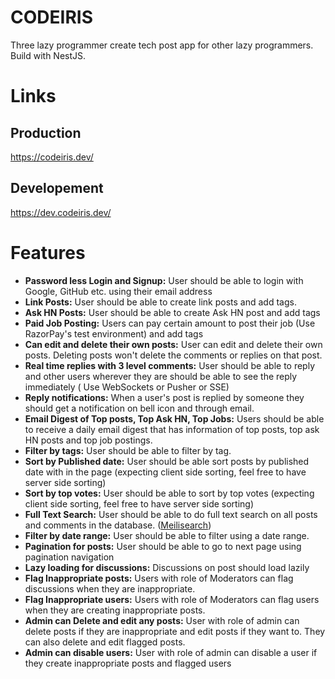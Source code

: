 # CODEIRIS
Three lazy programmer create tech post app for other lazy programmers. Build with NestJS.

# Links
## Production
https://codeiris.dev/
## Developement
https://dev.codeiris.dev/

# Features
- **Password less Login and Signup:** User should be able to login with Google, GitHub etc. using their email address
- **Link Posts:** User should be able to create link posts and add tags.
- **Ask HN Posts:** User should be able to create Ask HN post and add tags
- **Paid Job Posting:** Users can pay certain amount to post their job (Use RazorPay's test environment) and add tags
- **Can edit and delete their own posts:** User can edit and delete their own posts. Deleting posts won't delete the comments or replies on that post.
- **Real time replies with 3 level comments:** User should be able to reply and other users wherever they are should be able to see the reply immediately ( Use WebSockets or Pusher or SSE)
- **Reply notifications:** When a user's post is replied by someone they should get a notification on bell icon and through email.
- **Email Digest of Top posts, Top Ask HN, Top Jobs:** Users should be able to receive a daily email digest that has information of top posts, top ask HN posts and top job postings.
- **Filter by tags:** User should be able to filter by tag.
- **Sort by Published date:** User should be able sort posts by published date with in the page (expecting client side sorting, feel free to have server side sorting)
- **Sort by top votes:** User should be able to sort by top votes (expecting client side sorting, feel free to have server side sorting)
- **Full Text Search:** User should be able to do full text search on all posts and comments in the database. ([Meilisearch](https://www.meilisearch.com/))
- **Filter by date range:** User should be able to filter using a date range.
- **Pagination for posts:** User should be able to go to next page using pagination navigation
- **Lazy loading for discussions:** Discussions on post should load lazily
- **Flag Inappropriate posts:** Users with role of Moderators can flag discussions when they are inappropriate.
- **Flag Inappropriate users:** Users with role of Moderators can flag users when they are creating inappropriate posts.
- **Admin can Delete and edit any posts:** User with role of admin can delete posts if they are inappropriate and edit posts if they want to. They can also delete and edit flagged posts.
- **Admin can disable users:** User with role of admin can disable a user if they create inappropriate posts and flagged users

